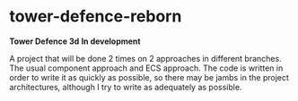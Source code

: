 # tower-defence-reborn
 <b>Tower Defence 3d</b>
 <b>In development</b>
 <p>A project that will be done 2 times on 2 approaches in different branches. The usual component approach and ECS approach. The code is written in order to write it as quickly as possible, so there may be jambs in the project architectures, although I try to write as adequately as possible.</p>